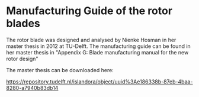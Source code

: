 # Manufacturing Guide of the rotor blades

The rotor blade was designed and analysed by Nienke Hosman in her master thesis in 2012 at TU-Delft. The manufacturing guide can be found in her master thesis in "Appendix G: Blade manufacturing manual for the new rotor design"

The master thesis can be downloaded here: 

https://repository.tudelft.nl/islandora/object/uuid%3Ae186338b-87eb-4baa-8280-a7940b83db14